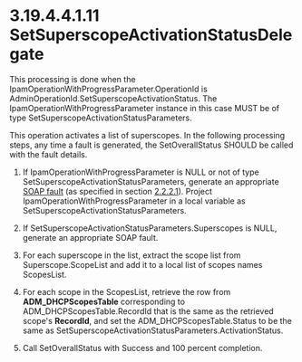<html dir="LTR" xmlns:mshelp="http://msdn.microsoft.com/mshelp" xmlns:ddue="http://ddue.schemas.microsoft.com/authoring/2003/5" xmlns:xlink="http://www.w3.org/1999/xlink" xmlns:tool="http://www.microsoft.com/tooltip">
 <body>
 <div id="header">
 <h1 class="heading">3.19.4.4.1.11 SetSuperscopeActivationStatusDelegate</h1>
 </div>
 <div id="mainSection">
 <div id="mainBody">
 <div id="allHistory" class="saveHistory"></div>
 <div id="sectionSection0" class="section" name="collapseableSection">
 

<p>This processing is done when the IpamOperationWithProgressParameter.OperationId
is AdminOperationId.SetSuperscopeActivationStatus. The
IpamOperationWithProgressParameter instance in this case MUST be of type
SetSuperscopeActivationStatusParameters. </p>

<p>This operation activates a list of superscopes. In the
following processing steps, any time a fault is generated, the SetOverallStatus
SHOULD be called with the fault details.</p>

<ol><li><p><span> </span>If
IpamOperationWithProgressParameter is NULL or not of type
SetSuperscopeActivationStatusParameters, generate an appropriate <a href="21b4a631-8f28-420f-822f-c5f879d5046e.md#gt_ec8728a8-1a75-426f-8767-aa1932c7c19f">SOAP fault</a> (as specified in
section <a href="a90ad88d-2468-4ac1-bbb9-8f921d15bbc8.md">2.2.2.1</a>).
Project IpamOperationWithProgressParameter in a local variable as
SetSuperscopeActivationStatusParameters.</p>

</li><li><p><span> </span>If
SetSuperscopeActivationStatusParameters.Superscopes is NULL, generate an
appropriate SOAP fault.</p>

</li><li><p><span> </span>For each
superscope in the list, extract the scope list from Superscope.ScopeList and
add it to a local list of scopes names ScopesList.</p>

</li><li><p><span> </span>For each scope
in the ScopesList, retrieve the row from <b>ADM_DHCPScopesTable</b>
corresponding to ADM_DHCPScopesTable.RecordId that is the same as the retrieved
scope's <b>RecordId</b>, and set the ADM_DHCPScopesTable.Status to be the same
as SetSuperscopeActivationStatusParameters.ActivationStatus.</p>

</li><li><p><span> </span>Call
SetOverallStatus with Success and 100 percent completion.</p>

</li></ol>
 </div>
 </div>
 </div>
 </body>
</html>